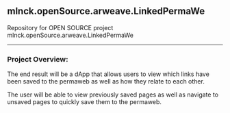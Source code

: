 ## mlnck.openSource.arweave.LinkedPermaWe

Repository for OPEN SOURCE project mlnck.openSource.arweave.LinkedPermaWe

---

### Project Overview:

The end result will be a dApp that allows users to view which links have been saved to the permaweb as well as how they relate to each other.

The user will be able to view previously saved pages as well as navigate to unsaved pages to quickly save them to the permaweb.